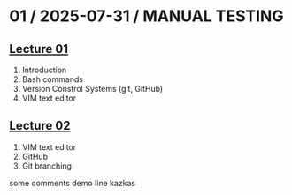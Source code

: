 # 01 / 2025-07-31 / MANUAL TESTING

## [Lecture 01](./notes/lecture_01.md)
1. Introduction
2. Bash commands
3. Version Constrol Systems (git, GitHub)
4. VIM text editor

## [Lecture 02](./notes/lecture_02.md)
1. VIM text editor
2. GitHub
3. Git branching
 
some comments
demo line 
kazkas
